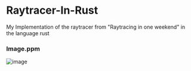 # Raytracer-In-Rust
My Implementation of the raytracer from "Raytracing in one weekend" in the language rust

### Image.ppm
![image]

[image]: https://i.imgur.com/XQtc9Qm.png